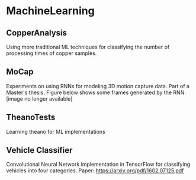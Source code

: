 # MachineLearning

## CopperAnalysis
Using more traditional ML techniques for classifying the number of processing times of copper samples.

## MoCap
Experiments on using RNNs for modeling 3D motion capture data. Part of a Master's thesis. Figure below shows some frames generated by the RNN. 
[image no longer available]

## TheanoTests
Learning theano for ML implementations

## Vehicle Classifier
Convolutional Neural Network implementation in TensorFlow for classifying vehicles into four categories. Paper: https://arxiv.org/pdf/1602.07125.pdf

